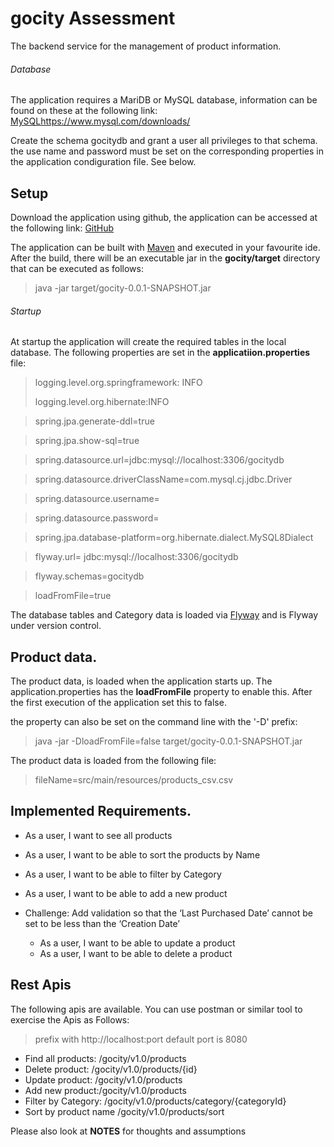 # gocity Assessment

The backend service for the management of product information.

###### Database
The application requires  a MariDB or MySQL database,  information can be found on these at the following link:
[MySQL](https://www.mysql.com)https://www.mysql.com/downloads/

Create the schema gocitydb and grant a user all privileges to that schema.
the use name and password must be set on the corresponding properties in the 
application condiguration file. See below.

## Setup

Download the application using github, the application can be accessed at the following link:
[GitHub](https://github.com/barnettt/gocity)

The application can be built with [Maven](https://maven.apache.org/download.cgi) and executed in your favourite ide.
After the build, there will be an executable jar in the **gocity/target** directory that can be executed as follows:
>    java -jar target/gocity-0.0.1-SNAPSHOT.jar

###### Startup

At startup the application will create the required tables in the local database.
The following properties are set in the **applicatiion.properties** file:
> logging.level.org.springframework: INFO
> 
> logging.level.org.hibernate:INFO
 
> spring.jpa.generate-ddl=true
 
> spring.jpa.show-sql=true

> spring.datasource.url=jdbc:mysql://localhost:3306/gocitydb
 
> spring.datasource.driverClassName=com.mysql.cj.jdbc.Driver
 
> spring.datasource.username=<user>
 
> spring.datasource.password=<password>

> spring.jpa.database-platform=org.hibernate.dialect.MySQL8Dialect
 
> flyway.url= jdbc:mysql://localhost:3306/gocitydb
 
> flyway.schemas=gocitydb

> loadFromFile=true

The database tables and Category data is loaded via [Flyway](https://flywaydb.org/)
and is Flyway under version control.

## Product data.
The product data, is loaded when the application starts up. The application.properties has the **loadFromFile**
property to enable this. After the first execution of the application set this to false.

the property can also be set on the command line with the '-D' prefix:
> java -jar -DloadFromFile=false target/gocity-0.0.1-SNAPSHOT.jar

The product data is loaded from the following file:

> fileName=src/main/resources/products_csv.csv

## Implemented  Requirements.

* As a user, I want to see all products
* As a user, I want to be able to sort the products by Name
* As a user, I want to be able to filter by Category

* As a user, I want to be able to add a new product

* Challenge: Add validation so that the ‘Last Purchased Date’ cannot be set to be less than the ‘Creation Date’
  * As a user, I want to be able to update a product
  * As a user, I want to be able to delete a product
## Rest Apis

The following apis are available. You can use postman or similar tool to exercise the Apis as Follows:
> prefix with http://localhost:port default port is 8080

* Find all products: /gocity/v1.0/products
* Delete product: /gocity/v1.0/products/{id}
* Update product: /gocity/v1.0/products
* Add new product:/gocity/v1.0/products
* Filter by Category: /gocity/v1.0/products/category/{categoryId}
* Sort by product name /gocity/v1.0/products/sort

Please also look at **NOTES** for thoughts and assumptions
